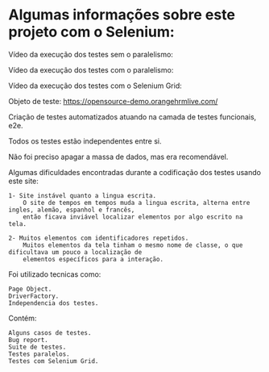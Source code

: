# Algumas informações sobre este projeto com o Selenium:

Vídeo da execução dos testes sem o paralelismo:

Vídeo da execução dos testes com o paralelismo:

Vídeo da execução dos testes com o Selenium Grid:

Objeto de teste: https://opensource-demo.orangehrmlive.com/

Criação de testes automatizados atuando na camada de testes funcionais, e2e.

Todos os testes estão independentes entre si.

Não foi preciso apagar a massa de dados, mas era recomendável.

Algumas dificuldades encontradas durante a codificação dos testes usando este site:

    1- Site instável quanto a lingua escrita.
        O site de tempos em tempos muda a lingua escrita, alterna entre ingles, alemão, espanhol e francês, 
        então ficava inviável localizar elementos por algo escrito na tela.    
        
    2- Muitos elementos com identificadores repetidos.
        Muitos elementos da tela tinham o mesmo nome de classe, o que dificultava um pouco a localização de 
        elementos específicos para a interação.

Foi utilizado tecnicas como:

    Page Object.
    DriverFactory.
    Independencia dos testes.

Contém:

    Alguns casos de testes.
    Bug report.
    Suite de testes.
    Testes paralelos.
    Testes com Selenium Grid.
